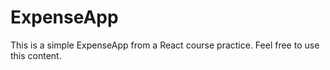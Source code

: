 # ExpenseApp
This is a simple ExpenseApp from a React course practice. 
Feel free to use this content. 